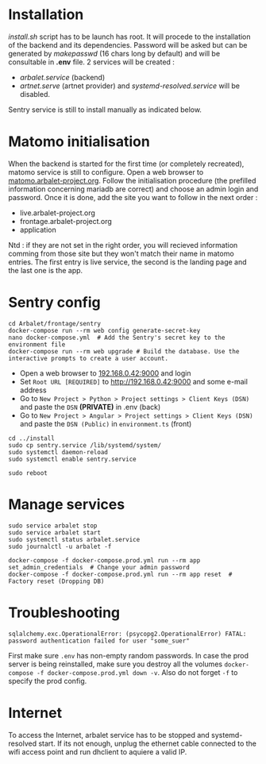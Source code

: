 # Installation

*install.sh* script has to be launch has root. It will procede to the installation of the backend and its dependencies. Password will be asked but can be generated by *makepasswd* (16 chars long by default) and will be consultable in **.env** file. 2 services will be created :
 - *arbalet.service* (backend)
 - *artnet.serve* (artnet provider)
and *systemd-resolved.service* will be disabled.

Sentry service is still to install manually as indicated below.

# Matomo initialisation

When the backend is started for the first time (or completely recreated), matomo service is still to configure. Open a web browser to [matomo.arbalet-project.org](matomo.arbalet-project.org). Follow the initialisation procedure (the prefilled information concerning mariadb are correct) and choose an admin login and password. Once it is done, add the site you want to follow in the next order :
 - live.arbalet-project.org
 - frontage.arbalet-project.org
 - application

 Ntd : if they are not set in the right order, you will recieved information comming from those site but they won't match their name in matomo entries. The first entry is live service, the second is the landing page and the last one is the app.
 
# Sentry config
```
cd Arbalet/frontage/sentry
docker-compose run --rm web config generate-secret-key
nano docker-compose.yml  # Add the Sentry's secret key to the environment file
docker-compose run --rm web upgrade # Build the database. Use the interactive prompts to create a user account.
```

* Open a web browser to [192.168.0.42:9000](192.168.0.42:9000) and login
* Set `Root URL [REQUIRED]` to http://192.168.0.42:9000 and some e-mail address
* Go to `New Project > Python > Project settings > Client Keys (DSN)` and paste the `DSN` **(PRIVATE)** in .env (back)
* Go to `New Project > Angular > Project settings > Client Keys (DSN)` and paste the `DSN (Public)` in `environment.ts` (front)

```
cd ../install
sudo cp sentry.service /lib/systemd/system/
sudo systemctl daemon-reload
sudo systemctl enable sentry.service

sudo reboot
```

# Manage services
```
sudo service arbalet stop
sudo service arbalet start
sudo systemctl status arbalet.service
sudo journalctl -u arbalet -f

```

```
docker-compose -f docker-compose.prod.yml run --rm app set_admin_credentials  # Change your admin password
docker-compose -f docker-compose.prod.yml run --rm app reset  # Factory reset (Dropping DB)
```

# Troubleshooting
```
sqlalchemy.exc.OperationalError: (psycopg2.OperationalError) FATAL:  password authentication failed for user "some_suer"
```
First make sure `.env` has non-empty random passwords. In case the prod server is being reinstalled, make sure you destroy all the volumes `docker-compose -f docker-compose.prod.yml down -v`. Also do not forget `-f` to specify the prod config.

# Internet

To access the Internet, arbalet service has to be stopped and systemd-resolved start. If its not enough, unplug the ethernet cable connected to the wifi access point and run dhclient to aquiere a valid IP.
